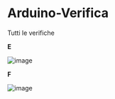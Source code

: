 # Arduino-Verifica
Tutti le verifiche

**E**


![image](https://github.com/Spartachus/Arduino-Verifica/assets/106468069/408eb161-4d8b-4198-9de5-5eee173a93df)


**F**

![image](https://github.com/Spartachus/Arduino-Verifica/assets/106468069/8c17b5a9-42ed-4661-ba7f-688017ede9e9)
